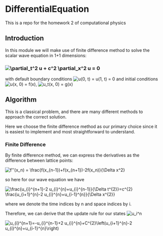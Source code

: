 # DifferentialEquation
This is a repo for the homework 2 of computational physics

## Introduction
In this module we will make use of finite difference method to solve the scalar wave equation in 1+1 dimensions:

### ![\partial_t^2 u + c^2 \partial_x^2 u = 0](https://render.githubusercontent.com/render/math?math=%5Cpartial_t%5E2%20u%20%2B%20c%5E2%20%5Cpartial_x%5E2%20u%20%3D%200)

with default boundary conditions
![u(0, t) = u(1, t) = 0](https://render.githubusercontent.com/render/math?math=u(0%2C%20t)%20%3D%20u(1%2C%20t)%20%3D%200)
and initial conditions 
![u(x, 0) = f(x)](https://render.githubusercontent.com/render/math?math=u(x%2C%200)%20%3D%20f(x)), ![u_t(x, 0) = g(x)](https://render.githubusercontent.com/render/math?math=u_t(x%2C%200)%20%3D%20g(x))

## Algorithm

This is a classical problem, and there are many different methods to approach the correct solution.

Here we choose the finite difference method as our primary choice since it is easiest to implement and most straightforward to understand.


### Finite Difference

By finite difference method, we can express the derivatives as the difference between lattice points:

![f''(x_n) = \frac{f(x_{n-1})+f(x_{n+1})-2f(x_n)}{\Delta x^2}](https://render.githubusercontent.com/render/math?math=f''(x_n)%20%3D%20%5Cfrac%7Bf(x_%7Bn-1%7D)%2Bf(x_%7Bn%2B1%7D)-2f(x_n)%7D%7B%5CDelta%20x%5E2%7D)

so here for our wave equation we have

![\frac{u_{i}^{n+1}-2 u_{i}^{n}+u_{i}^{n-1}}{\Delta t^{2}}=c^{2} \frac{u_{i+1}^{n}-2 u_{i}^{n}+u_{i-1}^{n}}{\Delta x^{2}}](https://render.githubusercontent.com/render/math?math=%5Cfrac%7Bu_%7Bi%7D%5E%7Bn%2B1%7D-2%20u_%7Bi%7D%5E%7Bn%7D%2Bu_%7Bi%7D%5E%7Bn-1%7D%7D%7B%5CDelta%20t%5E%7B2%7D%7D%3Dc%5E%7B2%7D%20%5Cfrac%7Bu_%7Bi%2B1%7D%5E%7Bn%7D-2%20u_%7Bi%7D%5E%7Bn%7D%2Bu_%7Bi-1%7D%5E%7Bn%7D%7D%7B%5CDelta%20x%5E%7B2%7D%7D)

where we denote the time indices by n and space indices by i.

Therefore, we can derive that the update rule for our states ![u_i^n](https://render.githubusercontent.com/render/math?math=u_i%5En)

![u_{i}^{n+1}=-u_{i}^{n-1}+2 u_{i}^{n}+C^{2}\left(u_{i+1}^{n}-2 u_{i}^{n}+u_{i-1}^{n}\right)](https://render.githubusercontent.com/render/math?math=u_%7Bi%7D%5E%7Bn%2B1%7D%3D-u_%7Bi%7D%5E%7Bn-1%7D%2B2%20u_%7Bi%7D%5E%7Bn%7D%2BC%5E%7B2%7D%5Cleft(u_%7Bi%2B1%7D%5E%7Bn%7D-2%20u_%7Bi%7D%5E%7Bn%7D%2Bu_%7Bi-1%7D%5E%7Bn%7D%5Cright))

